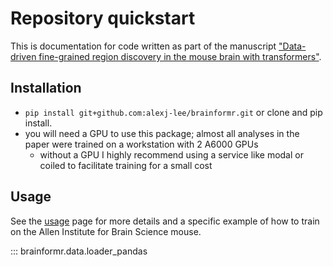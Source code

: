 # Repository quickstart

This is documentation for code written as part of the manuscript ["Data-driven fine-grained region discovery in the mouse brain with transformers"](https://www.biorxiv.org/content/10.1101/2024.05.05.592608v1). 

## Installation

* `pip install git+github.com:alexj-lee/brainformr.git` or clone and pip install.
* you will need a GPU to use this package; almost all analyses in the paper were trained on a workstation with 2 A6000 GPUs
    * without a GPU I highly recommend using a service like modal or coiled to facilitate training for a small cost

## Usage
See the [usage](usage.md) page for more details and a specific example of how to train on the Allen Institute for Brain Science mouse.

::: brainformr.data.loader_pandas

